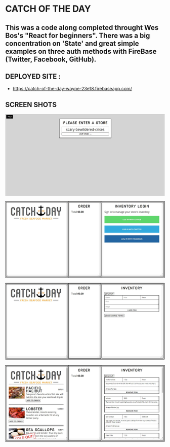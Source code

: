 # CATCH OF THE DAY
## This was a code along completed throught Wes Bos's "React for beginners".  There was a big concentration on 'State' and great simple examples on three auth methods with FireBase (Twitter, Facebook, GitHub).

## DEPLOYED SITE :
  - https://catch-of-the-day-wayne-23e18.firebaseapp.com/


## SCREEN SHOTS

![](https://github.com/ke4tri/Images/blob/master/Catch1.JPG?raw=true)

![](https://github.com/ke4tri/Images/blob/master/Catch2.JPG?raw=true)

![](https://github.com/ke4tri/Images/blob/master/Catch3.JPG?raw=true)

![](https://github.com/ke4tri/Images/blob/master/Catch4.JPG?raw=true)
